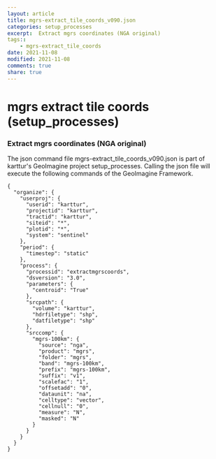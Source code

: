 ```yaml
---
layout: article
title: mgrs-extract_tile_coords_v090.json
categories: setup_processes
excerpt:  Extract mgrs coordinates (NGA original)
tags:: 
    - mgrs-extract_tile_coords
date: 2021-11-08
modified: 2021-11-08
comments: true
share: true
---
```


# mgrs extract tile coords (setup_processes)

###  Extract mgrs coordinates (NGA original)

The json command file <span class='file'>mgrs-extract_tile_coords_v090.json</span> is part of karttur's GeoImagine project <span class='project'>setup_processes</span>. Calling the json file will execute the following commands of the GeoImagine Framework.

```
{
  "organize": {
    "userproj": {
      "userid": "karttur",
      "projectid": "karttur",
      "tractid": "karttur",
      "siteid": "*",
      "plotid": "*",
      "system": "sentinel"
    },
    "period": {
      "timestep": "static"
    },
    "process": {
      "processid": "extractmgrscoords",
      "dsversion": "3.0",
      "parameters": {
        "centroid": "True"
      },
      "srcpath": {
        "volume": "karttur",
        "hdrfiletype": "shp",
        "datfiletype": "shp"
      },
      "srccomp": {
        "mgrs-100km": {
          "source": "nga",
          "product": "mgrs",
          "folder": "mgrs",
          "band": "mgrs-100km",
          "prefix": "mgrs-100km",
          "suffix": "v1",
          "scalefac": "1",
          "offsetadd": "0",
          "dataunit": "na",
          "celltype": "vector",
          "cellnull": "0",
          "measure": "N",
          "masked": "N"
        }
      }
    }
  }
}
```
